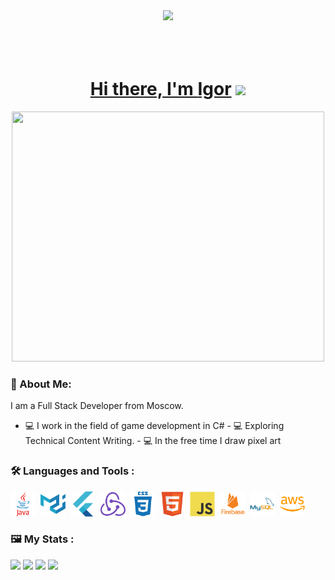 <div id="header" align="center">
  <img src="https://steamuserimages-a.akamaihd.net/ugc/1661224712069230981/BFD6A13BBBF6F1A2A7FA6A6DA961E0700E98660A/?imw=512&amp;imh=288&amp;ima=fit&amp;impolicy=Letterbox&amp;imcolor=%23000000&amp;letterbox=true" width="600"/>
</div>
<div id="viewprof" align="center">
  <img src="https://img.shields.io/github/followers/Co1dren?style=social" alt=""/>
</div>

<div id="viewprof" align="center">
<a href="https://www.twitch.tv/zulkila">
  <img src="https://img.shields.io/twitch/status/battlestategames?style=social" alt=""/>
</div>

<div id="viewprof" align="center">
  <a href="https://www.youtube.com/c/Zulkila/featured">
  <img src="https://img.shields.io/youtube/views/dQw4w9WgXcQ?style=social" alt=""/>
</div>

<h1 align="center">Hi there, I'm <a href="www.youtube.com/watch?v=rvYZRskNV3w&t" target="_blank">Igor</a> 
<img src="https://github.com/blackcater/blackcater/raw/main/images/Hi.gif" height="32"/></h1>

</div>
<div align="center">
  <img src="https://i.pinimg.com/originals/77/ca/a3/77caa32884d735d439ade45ba37feaf2.gif" width="500" height="400"/>
</div>

### 	:speech_balloon: About Me:
I am a Full Stack Developer from Moscow.
- :computer: I work in the field of game development in C# - :computer: Exploring Technical Content Writing. - :computer: In the free time I draw pixel art

### :hammer_and_wrench: Languages and Tools :
<div>
  <img src="https://github.com/devicons/devicon/blob/master/icons/java/java-original-wordmark.svg" title="Java" alt="Java" width="40" height="40"/>&nbsp;
  <img src="https://github.com/devicons/devicon/blob/master/icons/materialui/materialui-original.svg" title="Material UI" alt="Material UI" width="40" height="40"/>&nbsp;
  <img src="https://github.com/devicons/devicon/blob/master/icons/flutter/flutter-original.svg" title="Flutter" alt="Flutter" width="40" height="40"/>&nbsp;
  <img src="https://github.com/devicons/devicon/blob/master/icons/redux/redux-original.svg" title="Redux" alt="Redux " width="40" height="40"/>&nbsp;
  <img src="https://github.com/devicons/devicon/blob/master/icons/css3/css3-plain-wordmark.svg"  title="CSS3" alt="CSS" width="40" height="40"/>&nbsp;
  <img src="https://github.com/devicons/devicon/blob/master/icons/html5/html5-original.svg" title="HTML5" alt="HTML" width="40" height="40"/>&nbsp;
  <img src="https://github.com/devicons/devicon/blob/master/icons/javascript/javascript-original.svg" title="JavaScript" alt="JavaScript" width="40" height="40"/>&nbsp;
  <img src="https://github.com/devicons/devicon/blob/master/icons/firebase/firebase-plain-wordmark.svg" title="Firebase" alt="Firebase" width="40" height="40"/>&nbsp;
  <img src="https://github.com/devicons/devicon/blob/master/icons/mysql/mysql-original-wordmark.svg" title="MySQL"  alt="MySQL" width="40" height="40"/>&nbsp;
  <img src="https://github.com/devicons/devicon/blob/master/icons/amazonwebservices/amazonwebservices-plain-wordmark.svg" title="AWS" alt="AWS" width="40" height="40"/>&nbsp;

  ### 	:framed_picture: My Stats :
![](https://github-profile-summary-cards.vercel.app/api/cards/profile-details?username=Hjonkas&theme=solarized_dark)
![](https://github-profile-summary-cards.vercel.app/api/cards/most-commit-language?username=Hjonkas&theme=radical)
[](https://github-profile-summary-cards.vercel.app/api/cards/repos-per-language?username=Hjonkas&theme=radical)
![](https://github-profile-summary-cards.vercel.app/api/cards/stats?username=Hjonkas&theme=radical)
![](https://github-profile-summary-cards.vercel.app/api/cards/productive-time?username=Hjonkas&theme=radical)
